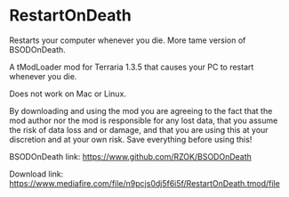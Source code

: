 # RestartOnDeath
Restarts your computer whenever you die. More tame version of BSODOnDeath.

A tModLoader mod for Terraria 1.3.5 that causes your PC to restart whenever you die.

Does not work on Mac or Linux.

By downloading and using the mod you are agreeing to the fact that the mod author nor the mod is responsible for any lost data, that you assume the risk of data loss and or damage, and that you are using this at your discretion and at your own risk. Save everything before using this!

BSODOnDeath link: https://www.github.com/RZOK/BSODOnDeath

Download link: https://www.mediafire.com/file/n9pcjs0dj5f6i5f/RestartOnDeath.tmod/file

